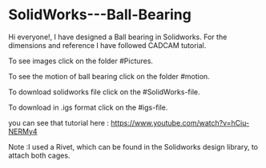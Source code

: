 # SolidWorks---Ball-Bearing

Hi everyone!, I have designed a Ball bearing in Solidworks. For the dimensions and reference I have followed CADCAM tutorial.

To see images click on the folder #Pictures.

To see the motion of ball bearing click on the folder #motion.

To download solidworks file click on the #SolidWorks-file.

To download in .igs format click on the #igs-file.

you can see that tutorial here : https://www.youtube.com/watch?v=hCiu-NERMy4 

Note :I used a Rivet, which can be found in the Solidworks design library, to attach both cages.
